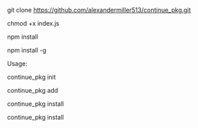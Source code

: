 git clone https://github.com/alexandermiller513/continue_pkg.git

chmod +x index.js

npm install

npm install -g

Usage:

continue_pkg init

continue_pkg add <package>

continue_pkg install

continue_pkg install <package>

